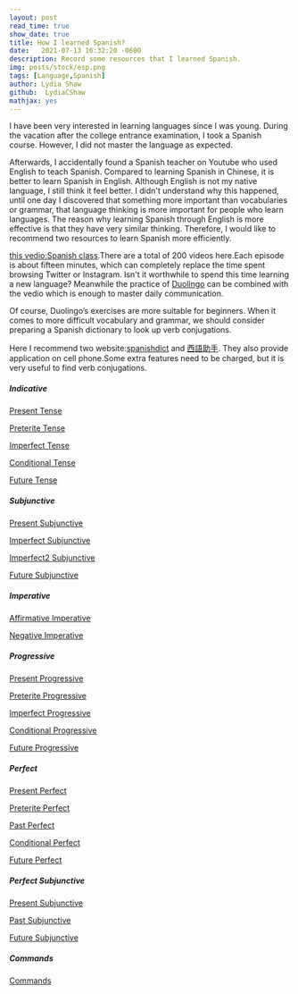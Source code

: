 ```yaml
---
layout: post
read_time: true
show_date: true
title: How I learned Spanish?
date:   2021-07-13 16:32:20 -0600
description: Record some resources that I learned Spanish.
img: posts/stock/esp.png
tags: [Language,Spanish]
author: Lydia Shaw
github:  LydiaCShaw
mathjax: yes
---
```

I have been very interested in learning languages since I was young. During the vacation after the college entrance examination, I took a Spanish course. However, I did not master the language as expected.

Afterwards, I accidentally found a Spanish teacher on Youtube who used English to teach Spanish. Compared to learning Spanish in Chinese, it is better to learn Spanish in English. Although English is not my native language, I still think it feel better. I didn't understand why this happened, until one day I discovered that something more important than vocabularies or grammar, that language thinking is more important for people who learn languages. The reason why learning Spanish through English is more effective is that they have very similar thinking.
Therefore, I would like to recommend two resources to learn Spanish more efficiently.

 [this vedio:Spanish class](https://www.youtube.com/watch?v=4FB1nO6ckZI&list=PLKQEL9j11yiUQ5SWdkc6ZT6A1NRoaskst).There are a total of 200 videos here.Each episode is about fifteen minutes, which can completely replace the time spent browsing Twitter or Instagram. Isn't it worthwhile to spend this time learning a new language? Meanwhile the practice of [Duolingo](https://www.duolingo.com/) can be combined with the vedio which is enough to master daily communication. 
 
 Of course, Duolingo’s exercises are more suitable for beginners. When it comes to more difficult vocabulary and grammar, we should consider preparing a Spanish dictionary to look up verb conjugations.
 
 Here I recommend two website:[spanishdict](https://www.spanishdict.com/) and [西語助手](https://www.esdict.cn/). They also provide application on cell phone.Some extra features need to be charged, but it is very useful to find verb conjugations.
 
##### Indicative
 
 [Present Tense](https://www.spanishdict.com/guide/spanish-present-tense-forms)
 
[Preterite Tense](https://www.spanishdict.com/guide/spanish-preterite-tense-forms)

[Imperfect Tense](https://www.spanishdict.com/guide/spanish-imperfect-tense-forms)

[Conditional Tense](https://www.spanishdict.com/guide/conditional-tense)

[Future Tense](https://www.spanishdict.com/guide/simple-future-regular-forms-and-tenses)

##### Subjunctive

[Present Subjunctive](https://www.spanishdict.com/guide/spanish-present-subjunctive)

[Imperfect Subjunctive](https://www.spanishdict.com/guide/spanish-imperfect-subjunctive)

[Imperfect2 Subjunctive](https://www.spanishdict.com/guide/spanish-imperfect-subjunctive)

[Future Subjunctive](https://www.spanishdict.com/guide/spanish-future-subjunctive)

##### Imperative

[Affirmative Imperative](https://www.spanishdict.com/guide/spanish-imperative-mood)

[Negative Imperative](https://www.spanishdict.com/guide/negative-informal-tu-commands)

##### Progressive

[Present Progressive](https://www.spanishdict.com/guide/spanish-present-progressive-forms)

[Preterite Progressive](https://www.spanishdict.com/guide/spanish-preterite-progressive-tense)

[Imperfect Progressive](https://www.spanishdict.com/guide/spanish-preterite-progressive-tense)

[Conditional Progressive](https://www.spanishdict.com/guide/spanish-conditional-progressive-tense)

[Future Progressive](https://www.spanishdict.com/guide/spanish-future-progressive-tense)

##### Perfect

[Present Perfect](https://www.spanishdict.com/guide/spanish-present-perfect-indicative)

[Preterite Perfect](https://www.spanishdict.com/guide/spanish-preterite-perfect-tense)

[Past Perfect](https://www.spanishdict.com/guide/past-perfect-forms-and-uses)

[Conditional Perfect](https://www.spanishdict.com/guide/conditional-perfect-forms-and-uses)

[Future Perfect](https://www.spanishdict.com/guide/spanish-present-perfect-indicative)

##### Perfect Subjunctive

[Present Subjunctive](https://www.spanishdict.com/guide/spanish-present-perfect-subjunctive)

[Past Subjunctive](https://www.spanishdict.com/guide/past-perfect-subjunctive-forms)

[Future Subjunctive](https://www.spanishdict.com/guide/spanish-future-perfect-subjunctive)

##### Commands

[Commands](https://www.spanishdict.com/guide/commands)


